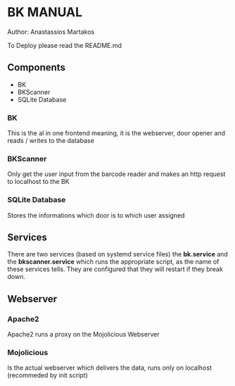 # BK MANUAL

Author:
Anastassios Martakos

To Deploy please read the README.md

## Components
  -  BK
  -  BKScanner
  -  SQLite Database

### BK
This is the al in one frontend meaning, it is the webserver, door opener and reads / writes to the database

### BKScanner
Only get the user input from the barcode reader and makes an http request to localhost to the BK

### SQLite Database
Stores the informations which door is to which user assigned

## Services
There are two services (based on systemd service files) the **bk.service** and the **bkscanner.service** which runs the appropriate script, as the name of these services tells. They are configured that they will restart if they break down.

## Webserver
### Apache2
Apache2 runs a proxy on the Mojolicious Webserver

### Mojolicious
Is the actual webserver which delivers the data, runs only on localhost (recommeded by init script)
